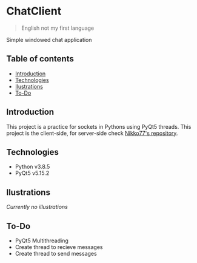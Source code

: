 # ChatClient
> English not my first language

Simple windowed chat application

## Table of contents
- [Introduction](#introduction)
- [Technologies](#technologies)
- [Ilustrations](#ilustrations)
- [To-Do](#to-do)

## Introduction
This project is a practice for sockets in Pythons using PyQt5 threads. This project is the client-side, for server-side check [Nikko77's repository](https://www.youtube.com/watch?v=D5xX6nRWDko).

## Technologies
- Python v3.8.5
- PyQt5 v5.15.2

## Ilustrations
*Currently no illustrations*

## To-Do
- PyQt5 Multithreading
- Create thread to recieve messages
- Create thread to send messages